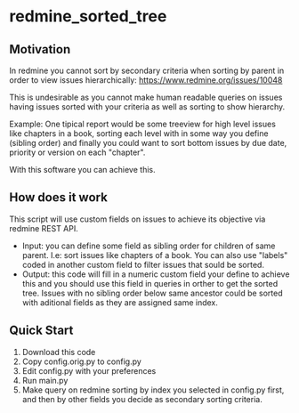 # redmine_sorted_tree

## Motivation

In redmine you cannot sort by secondary criteria when sorting by parent in order to view issues hierarchically:
https://www.redmine.org/issues/10048

This is undesirable as you cannot make human readable queries on issues having issues sorted with your criteria as well as sorting to show hierarchy.

Example: One tipical report would be some treeview for high level issues like chapters in a book, sorting each level with in some way you define (sibling order) and finally you could want to sort bottom issues by due date, priority or version on each "chapter".

With this software you can achieve this.

## How does it work

This script will use custom fields on issues to achieve its objective via redmine REST API.
- Input: you can define some field as sibling order for children of same parent. I.e: sort issues like chapters of a book. You can also use "labels" coded in another custom field to filter issues that sould be sorted.
- Output: this code will fill in a numeric custom field your define to achieve this and you should use this field in queries in orther to get the sorted tree. Issues with no sibling order below same ancestor could be sorted with aditional fields as they are assigned same index.


## Quick Start

1. Download this code
2. Copy config.orig.py to config.py
3. Edit config.py with your preferences
4. Run main.py
5. Make query on redmine sorting by index you selected in config.py first, and then by other fields you decide as secondary sorting criteria.


